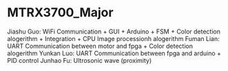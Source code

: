 # MTRX3700_Major
Jiashu Guo: WiFi Communication + GUI + Arduino + FSM + Color detection alogerithm + Integration + CPU Image processionh alogerithm
Fuman Lian: UART Communication between motor and fpga + Color detection alogerithm
Yunkan Luo: UART Communication between fpga and arduino + PID control
Junhao Fu: Ultrosonic wave (proximity)